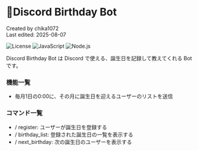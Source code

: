 # 🎂Discord Birthday Bot
Created by chika1072  
Last edited: 2025-08-07

![License](https://img.shields.io/github/license/chika1072/discord_birthday_bot)
![JavaScript](https://img.shields.io/badge/JavaScript-ES2023-yellow?logo=javascript&logoColor=white)
![Node.js](https://img.shields.io/badge/Node.js-20.x-green?logo=node.js)

Discord Birthday Bot は Discord で使える、誕生日を記録して教えてくれる Bot です。

### 機能一覧
- 毎月1日の0:00に、その月に誕生日を迎えるユーザーのリストを送信

### コマンド一覧
- / register: ユーザーが誕生日を登録する
- / birthday_list: 登録された誕生日の一覧を表示する
- / next_birthday: 次の誕生日のユーザーを表示する
